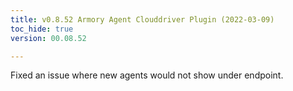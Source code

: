 ```yaml
---
title: v0.8.52 Armory Agent Clouddriver Plugin (2022-03-09)
toc_hide: true
version: 00.08.52

---
```


Fixed an issue where new agents would not show under  endpoint.
